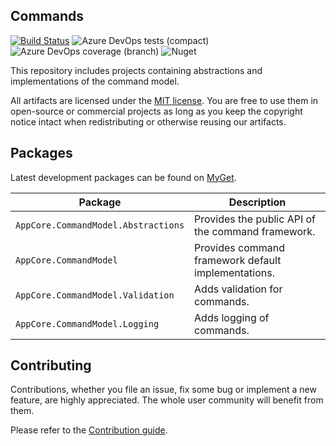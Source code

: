 Commands
--------

[![Build Status](https://dev.azure.com/AppCoreNet/Commands/_apis/build/status/AppCoreNet.Commands%20CI?branchName=dev)](https://dev.azure.com/AppCoreNet/Commands/_build/latest?definitionId=6&branchName=dev)
![Azure DevOps tests (compact)](https://img.shields.io/azure-devops/tests/AppCoreNet/Commands/6?compact_message)
![Azure DevOps coverage (branch)](https://img.shields.io/azure-devops/coverage/AppCoreNet/Commands/6/dev)
![Nuget](https://img.shields.io/nuget/v/AppCore.Commands.Abstractions)

This repository includes projects containing abstractions and implementations of the command model.

All artifacts are licensed under the [MIT license](LICENSE). You are free to use them in open-source or commercial projects as long
as you keep the copyright notice intact when redistributing or otherwise reusing our artifacts.

## Packages

Latest development packages can be found on [MyGet](https://www.myget.org/gallery/appcorenet).

Package                              | Description
-------------------------------------|-----------------------------------------------------------------------------
`AppCore.CommandModel.Abstractions`  | Provides the public API of the command framework.
`AppCore.CommandModel`               | Provides command framework default implementations.
`AppCore.CommandModel.Validation`    | Adds validation for commands.
`AppCore.CommandModel.Logging`       | Adds logging of commands.

## Contributing

Contributions, whether you file an issue, fix some bug or implement a new feature, are highly appreciated. The whole user community
will benefit from them.

Please refer to the [Contribution guide](CONTRIBUTING.md).
